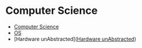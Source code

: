 # Computer Science

* [Computer Science](https://www.youtube.com/playlist?list=PL5QYOqmT-UCik7qYjbyNA-Hk1XXGWPL-i)
* [OS](https://www.youtube.com/playlist?list=PL5QYOqmT-UChgWMZf7U0qaHvDB4RUq3TI)
* [Hardware unAbstracted]([Hardware unAbstracted](https://www.youtube.com/playlist?list=PL5QYOqmT-UChfM5HDZSVG-ucrnLjvUbrR))
